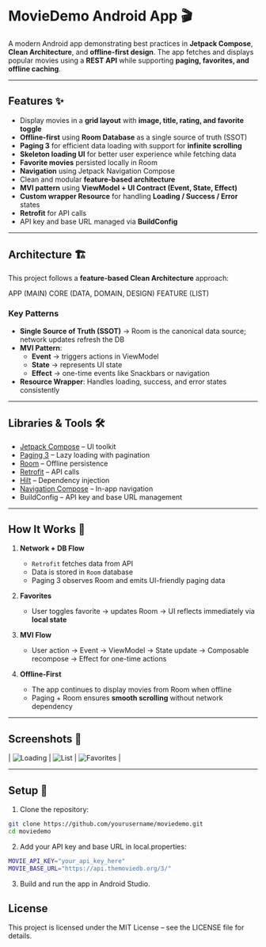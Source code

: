 # MovieDemo Android App 🎬

A modern Android app demonstrating best practices in **Jetpack Compose**, **Clean Architecture**, and **offline-first design**. The app fetches and displays popular movies using a **REST API** while supporting **paging, favorites, and offline caching**.

---

## Features ✨

- Display movies in a **grid layout** with **image, title, rating, and favorite toggle**
- **Offline-first** using **Room Database** as a single source of truth (SSOT)
- **Paging 3** for efficient data loading with support for **infinite scrolling**
- **Skeleton loading UI** for better user experience while fetching data
- **Favorite movies** persisted locally in Room
- **Navigation** using Jetpack Navigation Compose
- Clean and modular **feature-based architecture**
- **MVI pattern** using **ViewModel + UI Contract (Event, State, Effect)**
- **Custom wrapper Resource** for handling **Loading / Success / Error** states
- **Retrofit** for API calls
- API key and base URL managed via **BuildConfig**

---

## Architecture 🏗️

This project follows a **feature-based Clean Architecture** approach:

APP (MAIN)
CORE (DATA, DOMAIN, DESIGN)
FEATURE (LIST)

### Key Patterns

- **Single Source of Truth (SSOT)** → Room is the canonical data source; network updates refresh the DB
- **MVI Pattern**:
    - **Event** → triggers actions in ViewModel
    - **State** → represents UI state
    - **Effect** → one-time events like Snackbars or navigation
- **Resource Wrapper**: Handles loading, success, and error states consistently

---

## Libraries & Tools 🛠️

- [Jetpack Compose](https://developer.android.com/jetpack/compose) – UI toolkit
- [Paging 3](https://developer.android.com/topic/libraries/architecture/paging/v3-overview) – Lazy loading with pagination
- [Room](https://developer.android.com/training/data-storage/room) – Offline persistence
- [Retrofit](https://square.github.io/retrofit/) – API calls
- [Hilt](https://developer.android.com/training/dependency-injection/hilt-android) – Dependency injection
- [Navigation Compose](https://developer.android.com/jetpack/compose/navigation) – In-app navigation
- BuildConfig – API key and base URL management

---

## How It Works 🚀

1. **Network + DB Flow**
    - `Retrofit` fetches data from API
    - Data is stored in `Room` database
    - Paging 3 observes Room and emits UI-friendly paging data

2. **Favorites**
    - User toggles favorite → updates Room → UI reflects immediately via **local state**

3. **MVI Flow**
    - User action → Event → ViewModel → State update → Composable recompose → Effect for one-time actions

4. **Offline-First**
    - The app continues to display movies from Room when offline
    - Paging + Room ensures **smooth scrolling** without network dependency

---

## Screenshots 📸

| ![Loading](screenshots/screenshot_1.png) | ![List](screenshots/screenshot_2.png) | ![Favorites](screenshots/screenshot_3.png) |


---

## Setup 🔧

1. Clone the repository:

```bash
git clone https://github.com/yourusername/moviedemo.git
cd moviedemo
```

2. Add your API key and base URL in local.properties:
```bash
MOVIE_API_KEY="your_api_key_here"
MOVIE_BASE_URL="https://api.themoviedb.org/3/"
```

3. Build and run the app in Android Studio.

## License

This project is licensed under the MIT License – see the LICENSE
file for details.
